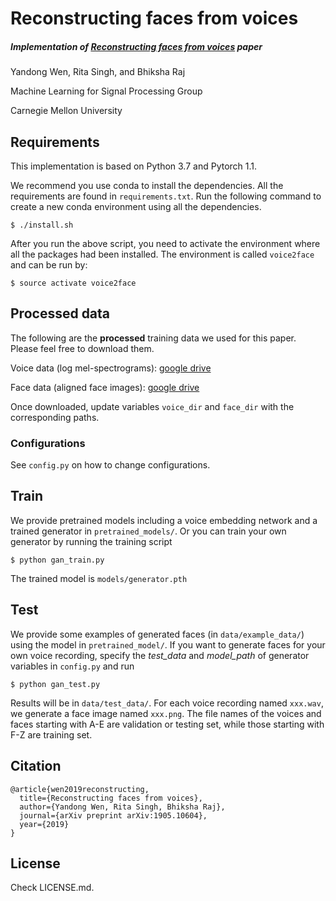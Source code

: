 # Reconstructing faces from voices

##### Implementation of [Reconstructing faces from voices](https://arxiv.org/abs/1905.10604) paper 
Yandong Wen, Rita Singh, and Bhiksha Raj

Machine Learning for Signal Processing Group

Carnegie Mellon University

## Requirements

This implementation is based on Python 3.7 and Pytorch 1.1. 

We recommend you use conda to install the dependencies. All the requirements are found in `requirements.txt`. Run the following command to create a new conda environment using all the dependencies. 

```
$ ./install.sh
```

After you run the above script, you need to activate the environment where all the packages had been installed. The environment is called `voice2face` and can be run by:

```
$ source activate voice2face
```

## Processed data

The following are the **processed** training data we used for this paper. Please feel free to download them.

Voice data (log mel-spectrograms): [google drive](https://drive.google.com/open?id=1T5Mv_7FC2ZfrjQu17Rn9E24IOgdii4tj)

Face data (aligned face images): [google drive](https://drive.google.com/open?id=1qmxGwW5_lNQbTqwW81yPObJ-S-n3rpXp)

Once downloaded, update variables `voice_dir` and `face_dir` with the corresponding paths.

### Configurations 

See `config.py` on how to change configurations. 

## Train
We provide pretrained models including a voice embedding network and a trained generator in `pretrained_models/`. Or you can train your own generator by running the training script
```
$ python gan_train.py
```
The trained model is `models/generator.pth`

## Test
We provide some examples of generated faces (in `data/example_data/`) using the model in `pretrained_model/`.
If you want to generate faces for your own voice recording, specify the *test_data* and *model_path* of generator variables in `config.py` and run
```
$ python gan_test.py
``` 

Results will be in `data/test_data/`. For each voice recording named `xxx.wav`, we generate a face image named `xxx.png`.
The file names of the voices and faces starting with A-E are validation or testing set, while those starting with F-Z are training set.

## Citation

	@article{wen2019reconstructing,
	  title={Reconstructing faces from voices},
	  author={Yandong Wen, Rita Singh, Bhiksha Raj},
	  journal={arXiv preprint arXiv:1905.10604},
	  year={2019}
	}

## License 

Check LICENSE.md. 

